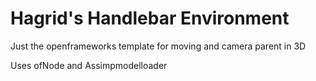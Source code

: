 # Hagrid's Handlebar Environment

Just the openframeworks template for moving and camera parent in 3D

Uses ofNode and Assimpmodelloader
